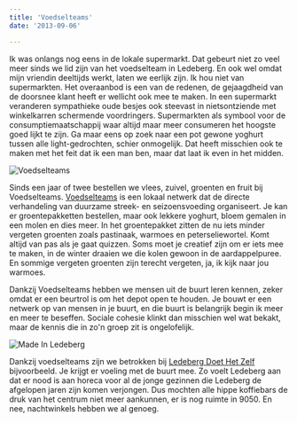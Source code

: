 ```yaml
---
title: 'Voedselteams'
date: '2013-09-06'

---
```


Ik was onlangs nog eens in de lokale supermarkt. Dat gebeurt niet zo veel meer sinds we lid zijn van het voedselteam in Ledeberg. En ook wel omdat mijn vriendin deeltijds werkt, laten we eerlijk zijn. Ik hou niet van supermarkten. Het overaanbod is een van de redenen, de gejaagdheid van de doorsnee klant heeft er wellicht ook mee te maken. In een supermarkt veranderen sympathieke oude besjes ook steevast in nietsontziende met winkelkarren schermende voordringers. Supermarkten als symbool voor de consumptiemaatschappij waar altijd maar meer consumeren het hoogste goed lijkt te zijn. Ga maar eens op zoek naar een pot gewone yoghurt tussen alle light-gedrochten, schier onmogelijk. Dat heeft misschien ook te maken met het feit dat ik een man ben, maar dat laat ik even in het midden.​

![Voedselteams](/images/voedselteams_uitg-290x290.jpg)

Sinds een jaar of twee bestellen we vlees, zuivel, groenten en fruit bij Voedselteams. [Voedselteams](http://www.voedselteams.be/) is een lokaal netwerk dat de directe verhandeling van duurzame streek- en seizoensvoeding organiseert. Je kan er groentepakketten bestellen, maar ook lekkere yoghurt, bloem gemalen in een molen en dies meer. In het groentepakket zitten de nu iets minder vergeten groenten zoals pastinaak, warmoes en peterseliewortel. Komt altijd van pas als je gaat quizzen. Soms moet je creatief zijn om er iets mee te maken, in de winter draaien we die kolen gewoon in de aardappelpuree. En sommige vergeten groenten zijn terecht vergeten, ja, ik kijk naar jou warmoes.

Dankzij Voedselteams hebben we mensen uit de buurt leren kennen, zeker omdat er een beurtrol is om het depot open te houden. Je bouwt er een netwerk op van mensen in je buurt, en die buurt is belangrijk begin ik meer en meer te beseffen. Sociale cohesie klinkt dan misschien wel wat bekakt, maar de kennis die in zo'n groep zit is ongelofelijk.

![Made In Ledeberg](/images/ldhz.jpg)

Dankzij voedselteams zijn we betrokken bij [Ledeberg Doet Het Zelf](http://www.ledebergdoethetzelf.be/) bijvoorbeeld. Je krijgt er voeling met de buurt mee. Zo voelt Ledeberg aan dat er nood is aan horeca voor al de jonge gezinnen die Ledeberg de afgelopen jaren zijn komen verjongen. Dus mochten alle hippe koffiebars de druk van het centrum niet meer aankunnen, er is nog ruimte in 9050. En nee, nachtwinkels hebben we al genoeg.

			


